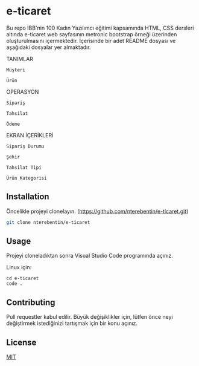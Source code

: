 # e-ticaret
Bu repo İBB'nin 100 Kadın Yazılımcı eğitimi kapsamında HTML, CSS dersleri altında e-ticaret web sayfasının metronic bootstrap örneği üzerinden oluşturulmasını içermektedir.
İçerisinde bir adet README dosyası ve aşağıdaki dosyalar yer almaktadır.

  TANIMLAR

	Müşteri

	Ürün

OPERASYON

	Sipariş

	Tahsilat

	Ödeme

EKRAN İÇERİKLERİ

	Sipariş Durumu

	Şehir

	Tahsilat Tipi

	Ürün Kategorisi

## Installation

Öncelikle projeyi clonelayın. (https://github.com/nterebentin/e-ticaret.git)

```bash
git clone nterebentin/e-ticaret
```

## Usage

Projeyi cloneladıktan sonra Visual Studio Code programında açınız.

Linux için:
```linux
cd e-ticaret
code .
```

## Contributing
Pull requestler kabul edilir. Büyük değişiklikler için, lütfen önce neyi değiştirmek istediğinizi tartışmak için bir konu açınız.


## License
[MIT](https://choosealicense.com/licenses/mit/)
